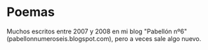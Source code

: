 # Poemas
Muchos escritos entre 2007 y 2008 en mi blog "Pabellón nº6" (pabellonnumeroseis.blogspot.com), pero a veces sale algo nuevo.
